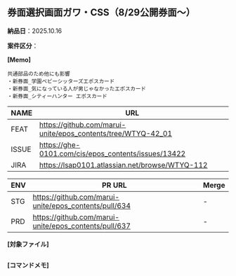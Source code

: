 ## 券面選択画面ガワ・CSS（8/29公開券面～）

__納品日__：2025.10.16

__案件区分__：

__[Memo]__
```
共通部品のため他にも影響
・新券面_学園ベビーシッターズエポスカード
・新券面_気になっている人が男じゃなかったエポスカード
・新券面_シティーハンター エポスカード

```

| NAME | URL |
| --- | --- |
| FEAT | https://github.com/marui-unite/epos_contents/tree/WTYQ-42_01 |
| ISSUE | https://ghe-0101.com/cis/epos_contents/issues/13422 |
| JIRA | https://lsap0101.atlassian.net/browse/WTYQ-112

| ENV | PR URL | Merge |
| --- | --- | --- |
| STG| https://github.com/marui-unite/epos_contents/pull/634 | - |
| PRD | https://github.com/marui-unite/epos_contents/pull/637 | - |

__[対象ファイル]__
```
```

__[コマンドメモ]__
```
```